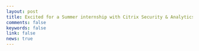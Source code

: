 ```yaml
---
layout: post
title: Excited for a Summer internship with Citrix Security & Analytics Bangalore team for the 2021 Summer.
comments: false
keywords: false
link: false
news: true
---
```

